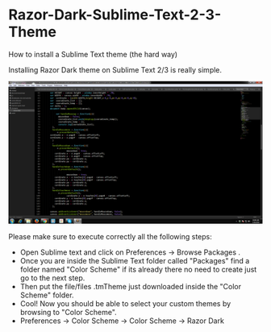 # Razor-Dark-Sublime-Text-2-3-Theme
How to install a Sublime Text theme (the hard way)

Installing Razor Dark theme on Sublime Text 2/3 is really simple.

![alt text](screenshots/Razor-Dark-Sublime-Text-2-3-Theme.png "Razor Dark Theme")

Please make sure to execute correctly all the following steps:

- Open Sublime text and click on Preferences -> Browse Packages .
- Once you are inside the Sublime Text folder called "Packages" find a folder named "Color Scheme" if its already there no need to create just go to the next step.
- Then put the file/files .tmTheme just downloaded inside the "Color Scheme" folder.
- Cool! Now you should be able to select your custom themes by browsing to "Color Scheme". 
- Preferences -> Color Scheme -> Color Scheme -> Razor Dark 
